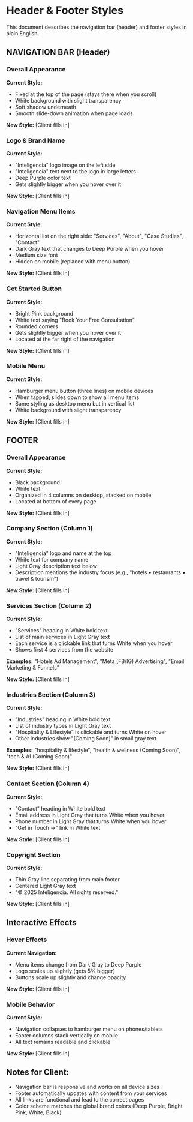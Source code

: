 # Header & Footer Styles

This document describes the navigation bar (header) and footer styles in plain English.

## NAVIGATION BAR (Header)

### Overall Appearance
**Current Style:**
- Fixed at the top of the page (stays there when you scroll)
- White background with slight transparency
- Soft shadow underneath
- Smooth slide-down animation when page loads

**New Style:** [Client fills in]

### Logo & Brand Name
**Current Style:**
- "Inteligencia" logo image on the left side
- "Inteligencia" text next to the logo in large letters
- Deep Purple color text
- Gets slightly bigger when you hover over it

**New Style:** [Client fills in]

### Navigation Menu Items
**Current Style:**
- Horizontal list on the right side: "Services", "About", "Case Studies", "Contact"
- Dark Gray text that changes to Deep Purple when you hover
- Medium size font
- Hidden on mobile (replaced with menu button)

**New Style:** [Client fills in]

### Get Started Button
**Current Style:**
- Bright Pink background
- White text saying "Book Your Free Consultation"
- Rounded corners
- Gets slightly bigger when you hover over it
- Located at the far right of the navigation

**New Style:** [Client fills in]

### Mobile Menu
**Current Style:**
- Hamburger menu button (three lines) on mobile devices
- When tapped, slides down to show all menu items
- Same styling as desktop menu but in vertical list
- White background with slight transparency

**New Style:** [Client fills in]

## FOOTER

### Overall Appearance
**Current Style:**
- Black background
- White text
- Organized in 4 columns on desktop, stacked on mobile
- Located at bottom of every page

**New Style:** [Client fills in]

### Company Section (Column 1)
**Current Style:**
- "Inteligencia" logo and name at the top
- White text for company name
- Light Gray description text below
- Description mentions the industry focus (e.g., "hotels • restaurants • travel & tourism")

**New Style:** [Client fills in]

### Services Section (Column 2)
**Current Style:**
- "Services" heading in White bold text
- List of main services in Light Gray text
- Each service is a clickable link that turns White when you hover
- Shows first 4 services from the website

**Examples:** "Hotels Ad Management", "Meta (FB/IG) Advertising", "Email Marketing & Funnels"

**New Style:** [Client fills in]

### Industries Section (Column 3)
**Current Style:**
- "Industries" heading in White bold text
- List of industry types in Light Gray text
- "Hospitality & Lifestyle" is clickable and turns White on hover
- Other industries show "(Coming Soon)" in small gray text

**Examples:** "hospitality & lifestyle", "health & wellness (Coming Soon)", "tech & AI (Coming Soon)"

**New Style:** [Client fills in]

### Contact Section (Column 4)
**Current Style:**
- "Contact" heading in White bold text
- Email address in Light Gray that turns White when you hover
- Phone number in Light Gray that turns White when you hover
- "Get in Touch →" link in White text

**New Style:** [Client fills in]

### Copyright Section
**Current Style:**
- Thin Gray line separating from main footer
- Centered Light Gray text
- "© 2025 Inteligencia. All rights reserved."

**New Style:** [Client fills in]

## Interactive Effects

### Hover Effects
**Current Navigation:**
- Menu items change from Dark Gray to Deep Purple
- Logo scales up slightly (gets 5% bigger)
- Buttons scale up slightly and change opacity

**New Style:** [Client fills in]

### Mobile Behavior
**Current Style:**
- Navigation collapses to hamburger menu on phones/tablets
- Footer columns stack vertically on mobile
- All text remains readable and clickable

**New Style:** [Client fills in]

## Notes for Client:
- Navigation bar is responsive and works on all device sizes
- Footer automatically updates with content from your services
- All links are functional and lead to the correct pages
- Color scheme matches the global brand colors (Deep Purple, Bright Pink, White, Black)